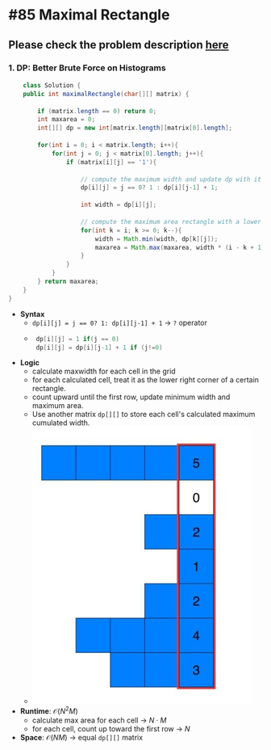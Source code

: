 # #85 Maximal Rectangle

## Please check the problem description [here](https://leetcode.com/problems/maximal-rectangle/)

### 1. DP: Better Brute Force on Histograms

```Java
    class Solution {
    public int maximalRectangle(char[][] matrix) {

        if (matrix.length == 0) return 0;
        int maxarea = 0;
        int[][] dp = new int[matrix.length][matrix[0].length];

        for(int i = 0; i < matrix.length; i++){
            for(int j = 0; j < matrix[0].length; j++){
                if (matrix[i][j] == '1'){

                    // compute the maximum width and update dp with it
                    dp[i][j] = j == 0? 1 : dp[i][j-1] + 1;

                    int width = dp[i][j];

                    // compute the maximum area rectangle with a lower right corner at [i, j]
                    for(int k = i; k >= 0; k--){
                        width = Math.min(width, dp[k][j]);
                        maxarea = Math.max(maxarea, width * (i - k + 1));
                    }
                }
            }
        } return maxarea;
    }
}
```

* **Syntax**
  * `dp[i][j] = j == 0? 1: dp[i][j-1] + 1` -> `?` operator
  * ```Java
     dp[i][j] = 1 if(j == 0)
     dp[i][j] = dp[i][j-1] + 1 if (j!=0)
* **Logic**
  * calculate maxwidth for each cell in the grid
  * for each calculated cell, treat it as the lower right corner of a certain rectangle.
  * count upward until the first row, update minimum width and maximum area.
  * Use another matrix `dp[][]` to store each cell's calculated maximum cumulated width.
  * ![alt text](Week%20of%207.20%20Images/8501.png)
* **Runtime**: $\mathcal{O}(N^2M)$
  * calculate max area for each cell -> $N\cdot M$
  * for each cell, count up toward the first row -> $N$
* **Space**: $\mathcal{O}(NM)$ -> equal `dp[][]` matrix

